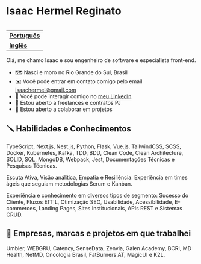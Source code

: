 <h1 align="left">Isaac Hermel Reginato</h1>

<table align="right">
  <tr>
    <td>
      <strong>
        <a href="README.md">Português</a>
      </strong>
    </td>
  </tr>
  <tr>
    <td>
      <strong>
        <a href="README-EN.md">Inglês</a>
      </strong>
    </td>
  </tr>
</table>

Olá, me chamo Isaac e sou engenheiro de software e especialista front-end.

- 🗺️ Nasci e moro no Rio Grande do Sul, Brasil
- ✉️ Você pode entrar em contato comigo pelo email [isaachermel@gmail.com](isaachermel@gmail.com)
- 💼 Você pode interagir comigo no [meu LinkedIn](https://www.linkedin.com/in/isaachermel/)
- 💼 Estou aberto a freelances e contratos PJ
- 🤝 Estou aberto a colaborar em projetos

## 🪛 Habilidades e Conhecimentos

TypeScript, Next.js, Nest.js, Python, Flask, Vue.js, TailwindCSS, SCSS, Docker, Kubernetes, Kafka, TDD, BDD, Clean Code, Clean Architecture, SOLID, SQL, MongoDB, Webpack, Jest, Documentações Técnicas e Pesquisas Técnicas.

Escuta Ativa, Visão análitica, Empatia e Resiliência. Experiência em times ágeis que seguiam metodologias Scrum e Kanban.

Experiência e conhecimento em diversos tipos de segmento: Sucesso do Cliente, Fluxos E[T]L, Otimização SEO, Usabilidade, Acessibilidade, E-commerces, Landing Pages, Sites Institucionais, APIs REST e Sistemas CRUD.

## 💼 Empresas, marcas e projetos em que trabalhei

Umbler, WEBGRU, Catency, SenseData, Zenvia, Galen Academy, BCRI, MD Health, NetMD, Oncologia Brasil, FatBurners AT, MagicUI e K2L.
